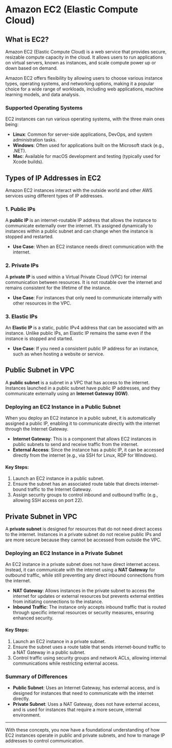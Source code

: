 # Amazon EC2 (Elastic Compute Cloud)

## What is EC2?
Amazon EC2 (Elastic Compute Cloud) is a web service that provides secure, resizable compute capacity in the cloud. It allows users to run applications on virtual servers, known as instances, and scale compute power up or down based on demand.

Amazon EC2 offers flexibility by allowing users to choose various instance types, operating systems, and networking options, making it a popular choice for a wide range of workloads, including web applications, machine learning models, and data analysis.

### Supported Operating Systems
EC2 instances can run various operating systems, with the three main ones being:
- **Linux**: Common for server-side applications, DevOps, and system administration tasks.
- **Windows**: Often used for applications built on the Microsoft stack (e.g., .NET).
- **Mac**: Available for macOS development and testing (typically used for Xcode builds).

## Types of IP Addresses in EC2
Amazon EC2 instances interact with the outside world and other AWS services using different types of IP addresses.

### 1. Public IPs
A **public IP** is an internet-routable IP address that allows the instance to communicate externally over the internet. It’s assigned dynamically to instances within a public subnet and can change when the instance is stopped and restarted.

- **Use Case**: When an EC2 instance needs direct communication with the internet.

### 2. Private IPs
A **private IP** is used within a Virtual Private Cloud (VPC) for internal communication between resources. It is not routable over the internet and remains consistent for the lifetime of the instance.

- **Use Case**: For instances that only need to communicate internally with other resources in the VPC.

### 3. Elastic IPs
An **Elastic IP** is a static, public IPv4 address that can be associated with an instance. Unlike public IPs, an Elastic IP remains the same even if the instance is stopped and started.

- **Use Case**: If you need a consistent public IP address for an instance, such as when hosting a website or service.

## Public Subnet in VPC
A **public subnet** is a subnet in a VPC that has access to the internet. Instances launched in a public subnet have public IP addresses, and they communicate externally using an **Internet Gateway (IGW)**.

### Deploying an EC2 Instance in a Public Subnet
When you deploy an EC2 instance in a public subnet, it is automatically assigned a public IP, enabling it to communicate directly with the internet through the Internet Gateway.

- **Internet Gateway**: This is a component that allows EC2 instances in public subnets to send and receive traffic from the internet.
- **External Access**: Since the instance has a public IP, it can be accessed directly from the internet (e.g., via SSH for Linux, RDP for Windows).

#### Key Steps:
1. Launch an EC2 instance in a public subnet.
2. Ensure the subnet has an associated route table that directs internet-bound traffic to the Internet Gateway.
3. Assign security groups to control inbound and outbound traffic (e.g., allowing SSH access on port 22).

## Private Subnet in VPC
A **private subnet** is designed for resources that do not need direct access to the internet. Instances in a private subnet do not receive public IPs and are more secure because they cannot be accessed from outside the VPC.

### Deploying an EC2 Instance in a Private Subnet
An EC2 instance in a private subnet does not have direct internet access. Instead, it can communicate with the internet using a **NAT Gateway** for outbound traffic, while still preventing any direct inbound connections from the internet.

- **NAT Gateway**: Allows instances in the private subnet to access the internet for updates or external resources but prevents external entities from initiating connections to the instance.
- **Inbound Traffic**: The instance only accepts inbound traffic that is routed through specific internal resources or security measures, ensuring enhanced security.

#### Key Steps:
1. Launch an EC2 instance in a private subnet.
2. Ensure the subnet uses a route table that sends internet-bound traffic to a NAT Gateway in a public subnet.
3. Control traffic using security groups and network ACLs, allowing internal communications while restricting external access.

### Summary of Differences
- **Public Subnet**: Uses an Internet Gateway, has external access, and is designed for instances that need to communicate with the internet directly.
- **Private Subnet**: Uses a NAT Gateway, does not have external access, and is used for instances that require a more secure, internal environment.

---
With these concepts, you now have a foundational understanding of how EC2 instances operate in public and private subnets, and how to manage IP addresses to control communication.
